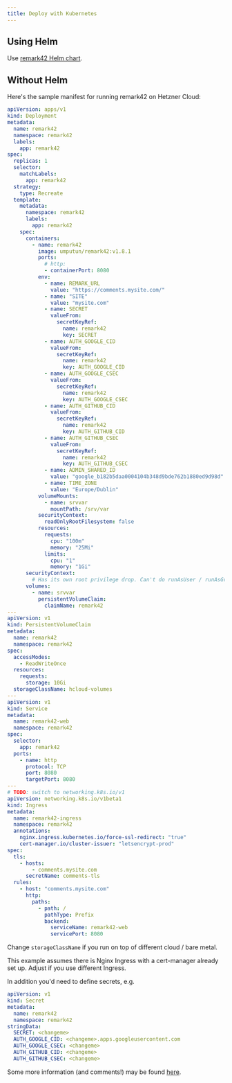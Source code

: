 ```yaml
---
title: Deploy with Kubernetes
---
```


## Using Helm

Use [remark42 Helm chart](https://github.com/groundhog2k/helm-charts/tree/master/charts/remark42).

## Without Helm

Here's the sample manifest for running remark42 on Hetzner Cloud:

```yaml
apiVersion: apps/v1
kind: Deployment
metadata:
  name: remark42
  namespace: remark42
  labels:
    app: remark42
spec:
  replicas: 1
  selector:
    matchLabels:
      app: remark42
  strategy:
    type: Recreate
  template:
    metadata:
      namespace: remark42
      labels:
        app: remark42
    spec:
      containers:
        - name: remark42
          image: umputun/remark42:v1.8.1
          ports:
            # http:
            - containerPort: 8080
          env:
            - name: REMARK_URL
              value: "https://comments.mysite.com/"
            - name: "SITE"
              value: "mysite.com"
            - name: SECRET
              valueFrom:
                secretKeyRef:
                  name: remark42
                  key: SECRET
            - name: AUTH_GOOGLE_CID
              valueFrom:
                secretKeyRef:
                  name: remark42
                  key: AUTH_GOOGLE_CID
            - name: AUTH_GOOGLE_CSEC
              valueFrom:
                secretKeyRef:
                  name: remark42
                  key: AUTH_GOOGLE_CSEC
            - name: AUTH_GITHUB_CID
              valueFrom:
                secretKeyRef:
                  name: remark42
                  key: AUTH_GITHUB_CID
            - name: AUTH_GITHUB_CSEC
              valueFrom:
                secretKeyRef:
                  name: remark42
                  key: AUTH_GITHUB_CSEC
            - name: ADMIN_SHARED_ID
              value: "google_b182b5daa0004104b348d9bde762b1880ed9d98d"
            - name: TIME_ZONE
              value: "Europe/Dublin"
          volumeMounts:
            - name: srvvar
              mountPath: /srv/var
          securityContext:
            readOnlyRootFilesystem: false
          resources:
            requests:
              cpu: "100m"
              memory: "25Mi"
            limits:
              cpu: "1"
              memory: "1Gi"
      securityContext:
        # Has its own root privilege drop. Can't do runAsUser / runAsGroup.
      volumes:
        - name: srvvar
          persistentVolumeClaim:
            claimName: remark42
---
apiVersion: v1
kind: PersistentVolumeClaim
metadata:
  name: remark42
  namespace: remark42
spec:
  accessModes:
    - ReadWriteOnce
  resources:
    requests:
      storage: 10Gi
  storageClassName: hcloud-volumes
---
apiVersion: v1
kind: Service
metadata:
  name: remark42-web
  namespace: remark42
spec:
  selector:
    app: remark42
  ports:
    - name: http
      protocol: TCP
      port: 8080
      targetPort: 8080
---
# TODO: switch to networking.k8s.io/v1
apiVersion: networking.k8s.io/v1beta1
kind: Ingress
metadata:
  name: remark42-ingress
  namespace: remark42
  annotations:
    nginx.ingress.kubernetes.io/force-ssl-redirect: "true"
    cert-manager.io/cluster-issuer: "letsencrypt-prod"
spec:
  tls:
    - hosts:
        - comments.mysite.com
      secretName: comments-tls
  rules:
    - host: "comments.mysite.com"
      http:
        paths:
          - path: /
            pathType: Prefix
            backend:
              serviceName: remark42-web
              servicePort: 8080
```

Change `storageClassName` if you run on top of different cloud / bare metal.

This example assumes there is Nginx Ingress with a cert-manager already set up.
Adjust if you use different Ingress.

In addition you'd need to define secrets, e.g.

```yaml
apiVersion: v1
kind: Secret
metadata:
  name: remark42
  namespace: remark42
stringData:
  SECRET: <changeme>
  AUTH_GOOGLE_CID: <changeme>.apps.googleusercontent.com
  AUTH_GOOGLE_CSEC: <changeme>
  AUTH_GITHUB_CID: <changeme>
  AUTH_GITHUB_CSEC: <changeme>
```

Some more information (and comments!) may be found
[here](https://www.rusinov.ie/en/posts/2021/this-website-has-remark42-comments-now/).
